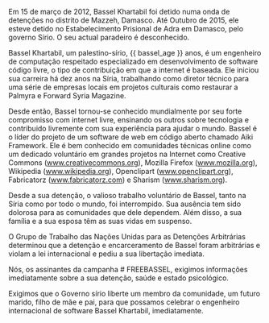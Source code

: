 Em 15 de março de 2012, Bassel Khartabil foi detido numa onda de detenções no distrito de Mazzeh, Damasco.
Até Outubro de 2015, ele esteve detido no Estabelecimento Prisional de Adra em Damasco, pelo governo Sírio.
O seu actual paradeiro é desconhecido.

Bassel Khartabil, um palestino-sírio, {{ bassel_age }} anos, é um engenheiro de computação respeitado especializado em desenvolvimento de software código livre, o tipo de contribuição em que a internet é baseada. Ele iniciou sua carreira há dez anos na Síria, trabalhando como diretor técnico para uma série de empresas locais em projetos culturais como restaurar a Palmyra e Forward Syria Magazine.

Desde então, Bassel tornou-se conhecido mundialmente por seu forte compromisso com internet livre, ensinando os outros sobre tecnologia e contribuido livremente com sua experiência para ajudar o mundo. Bassel é o líder do projeto de um software de web em código aberto chamado Aiki Framework. Ele é bem conhecido em comunidades técnicas online  como um dedicado voluntário em grandes projetos na Internet como Creative Commons (www.creativecommons.org), Mozilla Firefox (www.mozilla.org), Wikipedia (www.wikipedia.org), Openclipart (www.openclipart.org), Fabricatorz (www.fabricatorz.com) e Sharism (www.sharism.org).

Desde a sua detenção, o valioso trabalho voluntário de Bassel, tanto na Síria como por todo o mundo, foi interrompido. Sua ausência tem sido dolorosa para as comunidades que dele dependem. Além disso, a sua família e a sua esposa têm as suas vidas em suspenso.

O Grupo de Trabalho das Nações Unidas para as Detenções Arbitrárias determinou que a detenção e encarceramento de Bassel foram arbitrárias e violam a lei internacional e pediu a sua libertação imediata.

Nós, os assinantes da campanha # FREEBASSEL, exigimos informações imediatamente sobre a sua detenção, saúde e estado psicológico.

Exigimos que o Governo sírio liberte um membro da comunidade, um futuro marido, filho de mãe e pai, para que possamos celebrar o engenheiro internacional de software Bassel Khartabil, imediatamente.
